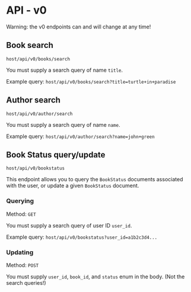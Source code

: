 # API - v0

Warning: the v0 endpoints can and will change at any time!

## Book search

`host/api/v0/books/search`

You must supply a search query of name `title`.

Example query: `host/api/v0/books/search?title=turtle+in+paradise`

## Author search

`host/api/v0/author/search`

You must supply a search query of name `name`.

Example query: `host/api/v0/author/search?name=john+green`

## Book Status query/update

`host/api/v0/bookstatus`

This endpoint allows you to query the `BookStatus` documents associated with the user, or update a given `BookStatus` document.

### Querying

Method: `GET`

You must supply a search query of user ID `user_id`.

Example query: `host/api/v0/bookstatus?user_id=a1b2c3d4...`

### Updating

Method: `POST`

You must supply `user_id`, `book_id`, and `status` enum in the body. (Not the search queries!)
